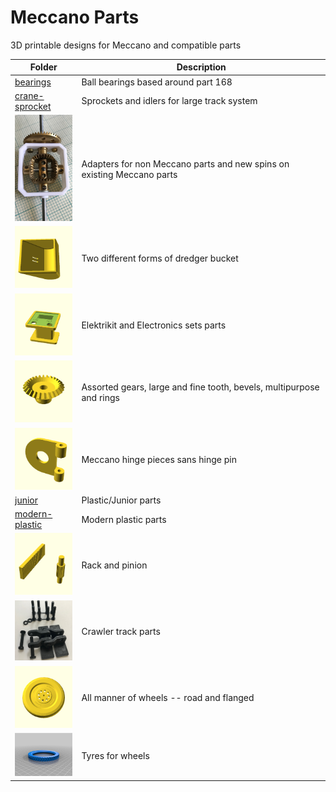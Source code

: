 # Meccano Parts

3D printable designs for Meccano and compatible parts

Folder | Description
------ | -----------
[bearings](parts/bearings#readme) | Ball bearings based around part 168
[crane-sprocket](parts/crane-sprocket#readme) | Sprockets and idlers for large track system
[<img src="parts/custom-parts/differential/images/bevel1.jpg" width="100">](parts/custom-parts#readme) | Adapters for non Meccano parts and new spins on existing Meccano parts
[<img src="parts/dredger-bucket/images/rect.png" width="100">](parts/dredger-bucket#readme) | Two different forms of dredger bucket
[<img src="parts/electrical/images/520.png" width="100">](parts/electrical#readme) | Elektrikit and Electronics sets parts
[<img src="parts/gears/bevel/images/bevel-26.png" width="100">](parts/gears#readme) | Assorted gears, large and fine tooth, bevels, multipurpose and rings
[<img src="parts/hinges/images/outer.png" width="100">](parts/hinges#readme) | Meccano hinge pieces sans hinge pin
[junior](parts/junior#readme) | Plastic/Junior parts
[modern-plastic](parts/modern-plastic#readme) | Modern plastic parts
[<img src="parts/rack-and-pinion/images/2.png" width="100">](parts/rack-and-pinion#readme) | Rack and pinion
[<img src="parts/tracks/pinned-track-link/images/all.jpg" width="100">](parts/tracks#readme) | Crawler track parts
[<img src="parts/wheel/road/images/187b.png" width="100">](parts/wheel#readme) | All manner of wheels -- road and flanged
[<img src="parts/tyres/images/142b.png" width="100">](parts/tyres#readme) | Tyres for wheels
